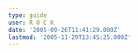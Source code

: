 ```yaml
---
type: guide
user: R O C K
date: '2005-09-26T11:41:29.000Z'
lastmod: '2005-11-29T13:45:25.000Z'
---
```


